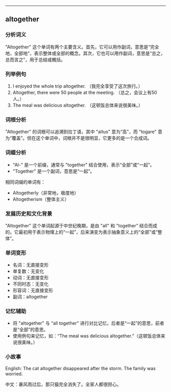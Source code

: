 
---------------
## altogether
### 分析词义
"Altogether" 这个单词有两个主要含义。首先，它可以用作副词，意思是“完全地，全部地”，表示整体或全部的概念。其次，它也可以用作副词，意思是“总之，总而言之”，用于总结或概括。

### 列举例句
1. I enjoyed the whole trip altogether. （我完全享受了这次旅行。）
2. Altogether, there were 50 people at the meeting. （总之，会议上有50人。）
3. The meal was delicious altogether. （这顿饭总体来说很美味。）

### 词根分析
"Altogether" 的词根可以追溯到拉丁语，其中 "altus" 意为“高”，而 "togare" 意为“覆盖”。但在这个单词中，词根并不是很明显，它更多的是一个合成词。

### 词缀分析
- "Al-" 是一个前缀，通常与 "together" 结合使用，表示“全部”或“一起”。
- "Together" 是一个副词，意思是“一起”。

相同词缀的单词有：
- Altogetherly（非常地，极度地）
- Altogetherism（整体主义）

### 发展历史和文化背景
"Altogether" 这个单词起源于中世纪晚期，是由 "all" 和 "together" 结合而成的。它最初用于表示物理上的“一起”，后来演变为表示抽象意义上的“全部”或“整体”。

### 单词变形
- 名词：无直接变形
- 单复数：无变化
- 动词：无直接变形
- 不同时态：无变化
- 形容词：无直接变形
- 副词：altogether

### 记忆辅助
- 将 "altogether" 与 “all together” 进行对比记忆，后者是“一起”的意思，前者是“全部”的意思。
- 使用例句来记忆，如：“The meal was delicious altogether.”（这顿饭总体来说很美味。）

### 小故事
English: The cat altogether disappeared after the storm. The family was worried.

中文：暴风雨过后，那只猫完全消失了。全家人都很担心。

